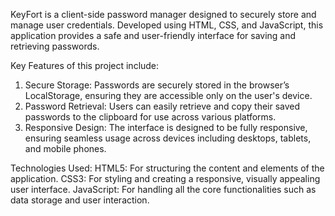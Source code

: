 KeyFort is a client-side password manager designed to securely store and manage user credentials. Developed using HTML, CSS, and JavaScript, this application provides a safe and user-friendly interface for saving and retrieving passwords.

Key Features of this project include:
1) Secure Storage: Passwords are securely stored in the browser’s LocalStorage, ensuring they are accessible only on the user's device.
2) Password Retrieval: Users can easily retrieve and copy their saved passwords to the clipboard for use across various platforms.
3) Responsive Design: The interface is designed to be fully responsive, ensuring seamless usage across devices including desktops, tablets, and mobile phones.

Technologies Used:
HTML5: For structuring the content and elements of the application.
CSS3: For styling and creating a responsive, visually appealing user interface.
JavaScript: For handling all the core functionalities such as data storage and user interaction.
